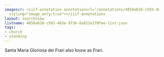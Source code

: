 ```yaml
---
imagescr: <iiif-annotation annotationurl="/annotations/4058a628-c593-463e-9736-8a821e178fee-4.json"
  styling="image_only:true"></iiif-annotation>
layout: searchview
listname: 4058a628-c593-463e-9736-8a821e178fee-list.json
tags:
- church
- standing
---
```

Santa Maria Gloriosa dei Frari also know as Frari.